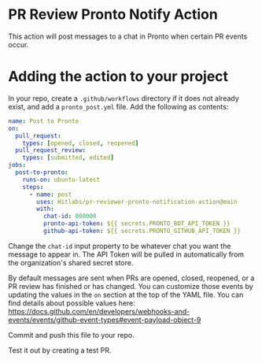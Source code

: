 # PR Review Pronto Notify Action

This action will post messages to a chat in Pronto when certain PR events occur.

# Adding the action to your project

In your repo, create a `.github/workflows` directory if it does not already exist, and add a `pronto_post.yml` file. Add the following as contents:

```yml
name: Post to Pronto
on:
  pull_request:
    types: [opened, closed, reopened]
  pull_request_review:
    types: [submitted, edited]
jobs:
  post-to-pronto:
    runs-on: ubuntu-latest
    steps:
      - name: post
        uses: Hitlabs/pr-reviewer-pronto-notification-action@main
        with:
          chat-id: 000000
          pronto-api-token: ${{ secrets.PRONTO_BOT_API_TOKEN }}
          github-api-token: ${{ secrets.PRONTO_GITHUB_API_TOKEN }}
```

Change the `chat-id` input property to be whatever chat you want the message to appear in. The API Token will be pulled in automatically from the organization's shared secret store.

By default messages are sent when PRs are opened, closed, reopened, or a PR review has finished or has changed. You can customize those events by updating the values in the `on` section at the top of the YAML file. You can find details about possible values here: https://docs.github.com/en/developers/webhooks-and-events/events/github-event-types#event-payload-object-9

Commit and push this file to your repo.

Test it out by creating a test PR.
